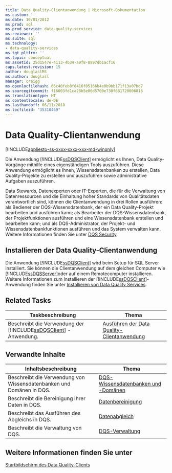 ```yaml
---
title: Data Quality-Clientanwendung | Microsoft-Dokumentation
ms.custom: ''
ms.date: 10/01/2012
ms.prod: sql
ms.prod_service: data-quality-services
ms.reviewer: ''
ms.suite: sql
ms.technology:
- data-quality-services
ms.tgt_pltfrm: ''
ms.topic: conceptual
ms.assetid: 25d1547e-4113-4b34-a9f8-8897db1acf16
caps.latest.revision: 15
author: douglaslMS
ms.author: douglasl
manager: craigg
ms.openlocfilehash: 66c40feb8f8416f05166b4e0b9bb171f13a07bd7
ms.sourcegitcommit: f16003fd1ca28b5e06d5700e730f681720006816
ms.translationtype: HT
ms.contentlocale: de-DE
ms.lasthandoff: 06/11/2018
ms.locfileid: "35310469"
---
```

# <a name="data-quality-client-application"></a>Data Quality-Clientanwendung

[!INCLUDE[appliesto-ss-xxxx-xxxx-xxx-md-winonly](../includes/appliesto-ss-xxxx-xxxx-xxx-md-winonly.md)]

  Die Anwendung [!INCLUDE[ssDQSClient](../includes/ssdqsclient-md.md)] ermöglicht es Ihnen, Data Quality-Vorgänge mithilfe eines eigenständigen Tools auszuführen. Diese Anwendung ermöglicht es Ihnen, Wissensdatenbanken zu erstellen, Data Quality-Projekte zu erstellen und auszuführen sowie administrative Aufgaben auszuführen.  
  
 Data Stewards, Datenexperten oder IT-Experten, die für die Verwaltung von Datenressourcen und die Einhaltung hoher Standards von Qualitätsdaten verantwortlich sind, können die Clientanwendung in drei Rollen ausführen: als Bediener der DQS-Wissensdatenbank, der ein Data Quality-Projekt bearbeiten und ausführen kann; als Bearbeiter der DQS-Wissensdatenbank, der Projektfunktionen ausführen und eine Wissensdatenbank erstellen und bearbeiten kann; und als DQS-Administrator, der Projekt- und Wissensdatenbankfunktionen ausführen und das System verwalten kann. Weitere Informationen finden Sie unter [DQS Security](../data-quality-services/dqs-security.md).  
  
## <a name="installing-the-data-quality-client-application"></a>Installieren der Data Quality-Clientanwendung  
 Die Anwendung [!INCLUDE[ssDQSClient](../includes/ssdqsclient-md.md)] wird beim Setup für SQL Server installiert. Sie können die Clientanwendung auf dem gleichen Computer wie [!INCLUDE[ssDQSServer](../includes/ssdqsserver-md.md)]oder auf einem Remotecomputer installieren. Weitere Informationen zum Installieren der [!INCLUDE[ssDQSClient](../includes/ssdqsclient-md.md)]-Anwendung finden Sie unter [Installieren von Data Quality Services](../data-quality-services/install-windows/install-data-quality-services.md).  
  
## <a name="related-tasks"></a>Related Tasks  
  
|Taskbeschreibung|Thema|  
|----------------------|-----------|  
|Beschreibt die Verwendung der [!INCLUDE[ssDQSClient](../includes/ssdqsclient-md.md)] -Anwendung.|[Ausführen der Data Quality-Clientanwendung](../data-quality-services/run-the-data-quality-client-application.md)|  
  
## <a name="related-content"></a>Verwandte Inhalte  
  
|Inhaltsbeschreibung|Thema|  
|-------------------------|-----------|  
|Beschreibt die Verwendung von Wissensdatenbanken und Domänen in DQS.|[DQS-Wissensdatenbanken und -Domänen](../data-quality-services/dqs-knowledge-bases-and-domains.md)|  
|Beschreibt die Bereinigung Ihrer Daten in DQS.|[Datenbereinigung](../data-quality-services/data-cleansing.md)|  
|Beschreibt das Ausführen des Abgleichs in DQS.|[Datenabgleich](../data-quality-services/data-matching.md)|  
|Beschreibt die Verwaltung von DQS.|[DQS-Verwaltung](../data-quality-services/dqs-administration.md)|  
  
## <a name="see-also"></a>Weitere Informationen finden Sie unter  
 [Startbildschirm des Data Quality-Clients](../data-quality-services/data-quality-client-home-screen.md)  
  
  
